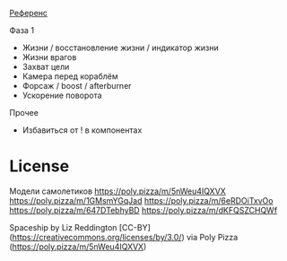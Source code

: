 [Референс](https://youtu.be/-L6QwRQh3yg)

Фаза 1

-   Жизни / восстановление жизни / индикатор жизни
-   Жизни врагов
-   Захват цели
-   Камера перед кораблём
-   Форсаж / boost / afterburner
-   Ускорение поворота

Прочее

-   Избавиться от ! в компонентах

# License

Модели самолетиков
https://poly.pizza/m/5nWeu4IQXVX
https://poly.pizza/m/1GMsmYGqJad
https://poly.pizza/m/6eRDOiTxvOo
https://poly.pizza/m/647DTebhyBD
https://poly.pizza/m/dKFQSZCHQWf

Spaceship by Liz Reddington [CC-BY] (https://creativecommons.org/licenses/by/3.0/) via Poly Pizza (https://poly.pizza/m/5nWeu4IQXVX)
